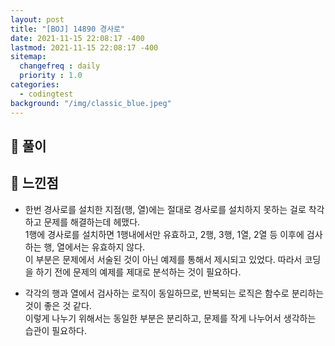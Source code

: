 ```yaml
---
layout: post
title: "[BOJ] 14890 경사로"
date: 2021-11-15 22:08:17 -400
lastmod: 2021-11-15 22:08:17 -400
sitemap:
  changefreq : daily
  priority : 1.0
categories: 
  - codingtest
background: "/img/classic_blue.jpeg"
---
```

## 📝 풀이 

<script src="https://gist.github.com/RoadtoS7/2af02c1292d2f35f9610e3a4f41417f0.js"></script>

## 🥑 느낀점

- 한번 경사로를 설치한 지점(행, 열)에는 절대로 경사로를 설치하지 못하는 걸로 착각하고 문제를 해결하는데 헤맸다.  
1행에 경사로를 설치하면 1행내에서만 유효하고, 2행, 3행, 1열, 2열 등 이후에 검사하는 행, 열에서는 유효하지 않다.  
이 부분은 문제에서 서술된 것이 아닌 예제를 통해서 제시되고 있었다. 따라서 코딩을 하기 전에 문제의 예제를 제대로 분석하는 것이 필요하다.  

- 각각의 행과 열에서 검사하는 로직이 동일하므로, 반복되는 로직은 함수로 분리하는 것이 좋은 것 같다.  
이렇게 나누기 위해서는 동일한 부분은 분리하고, 문제를 작게 나누어서 생각하는 습관이 필요하다.


